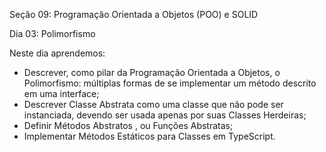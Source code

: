 Seção 09: Programação Orientada a Objetos (POO) e SOLID

Dia 03: Polimorfismo

Neste dia aprendemos: 
- Descrever, como pilar da Programação Orientada a Objetos, o Polimorfismo: múltiplas formas de se implementar um método descrito em uma interface; 
- Descrever Classe Abstrata como uma classe que não pode ser instanciada, devendo ser usada apenas por suas Classes Herdeiras; 
- Definir Métodos Abstratos , ou Funções Abstratas; 
- Implementar Métodos Estáticos para Classes em TypeScript.

